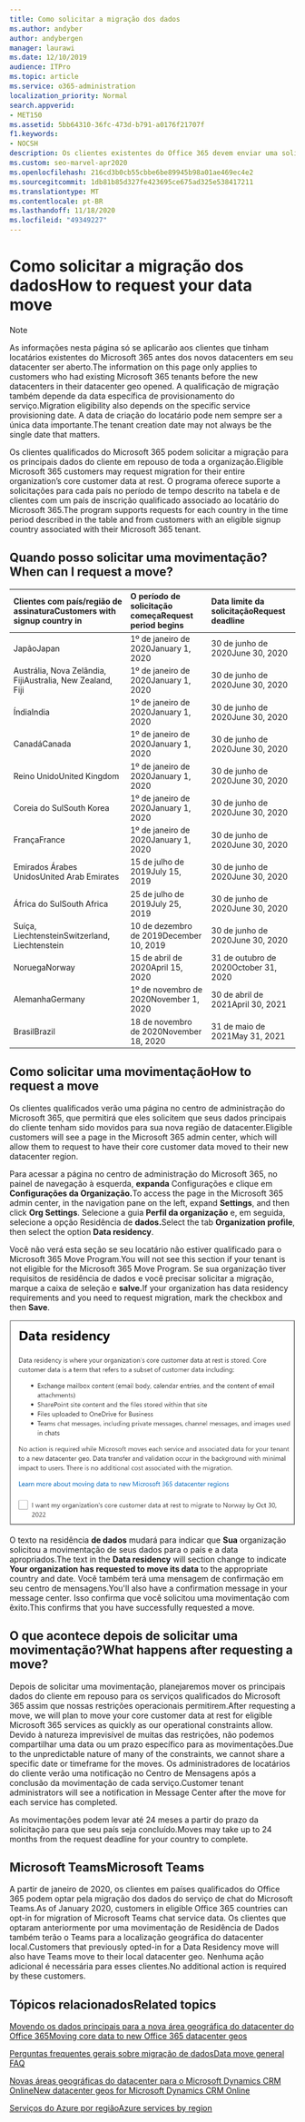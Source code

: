 ```yaml
---
title: Como solicitar a migração dos dados
ms.author: andyber
author: andybergen
manager: laurawi
ms.date: 12/10/2019
audience: ITPro
ms.topic: article
ms.service: o365-administration
localization_priority: Normal
search.appverid:
- MET150
ms.assetid: 5bb64310-36fc-473d-b791-a0176f21707f
f1.keywords:
- NOCSH
description: Os clientes existentes do Office 365 devem enviar uma solicitação antes da data limite para que seu país tenha seus dados de serviços do Microsoft 365 movidos para sua nova área geográfica.
ms.custom: seo-marvel-apr2020
ms.openlocfilehash: 216cd3b0cb55cbbe6be89945b98a01ae469ec4e2
ms.sourcegitcommit: 1db81b85d327fe423695ce675ad325e538417211
ms.translationtype: MT
ms.contentlocale: pt-BR
ms.lasthandoff: 11/18/2020
ms.locfileid: "49349227"
---
```

# <a name="how-to-request-your-data-move"></a><span data-ttu-id="d43e3-103">Como solicitar a migração dos dados</span><span class="sxs-lookup"><span data-stu-id="d43e3-103">How to request your data move</span></span>

> [!NOTE]
> <span data-ttu-id="d43e3-104">As informações nesta página só se aplicarão aos clientes que tinham locatários existentes do Microsoft 365 antes dos novos datacenters em seu datacenter ser aberto.</span><span class="sxs-lookup"><span data-stu-id="d43e3-104">The information on this page only applies to customers who had existing Microsoft 365 tenants before the new datacenters in their datacenter geo opened.</span></span> <span data-ttu-id="d43e3-105">A qualificação de migração também depende da data específica de provisionamento do serviço.</span><span class="sxs-lookup"><span data-stu-id="d43e3-105">Migration eligibility also depends on the specific service provisioning date.</span></span>  <span data-ttu-id="d43e3-106">A data de criação do locatário pode nem sempre ser a única data importante.</span><span class="sxs-lookup"><span data-stu-id="d43e3-106">The tenant creation date may not always be the single date that matters.</span></span>
  
<span data-ttu-id="d43e3-107">Os clientes qualificados do Microsoft 365 podem solicitar a migração para os principais dados do cliente em repouso de toda a organização.</span><span class="sxs-lookup"><span data-stu-id="d43e3-107">Eligible Microsoft 365 customers may request migration for their entire organization’s core customer data at rest.</span></span>  <span data-ttu-id="d43e3-108">O programa oferece suporte a solicitações para cada país no período de tempo descrito na tabela e de clientes com um país de inscrição qualificado associado ao locatário do Microsoft 365.</span><span class="sxs-lookup"><span data-stu-id="d43e3-108">The program supports requests for each country in the time period described in the table and from customers with an eligible signup country associated with their Microsoft 365 tenant.</span></span>
  
## <a name="when-can-i-request-a-move"></a><span data-ttu-id="d43e3-109">Quando posso solicitar uma movimentação?</span><span class="sxs-lookup"><span data-stu-id="d43e3-109">When can I request a move?</span></span>

| <span data-ttu-id="d43e3-110">Clientes com país/região de assinatura</span><span class="sxs-lookup"><span data-stu-id="d43e3-110">Customers with signup country in</span></span> | <span data-ttu-id="d43e3-111">O período de solicitação começa</span><span class="sxs-lookup"><span data-stu-id="d43e3-111">Request period begins</span></span> | <span data-ttu-id="d43e3-112">Data limite da solicitação</span><span class="sxs-lookup"><span data-stu-id="d43e3-112">Request deadline</span></span> |
|:-----|:-----|:-----|
|<span data-ttu-id="d43e3-113">Japão</span><span class="sxs-lookup"><span data-stu-id="d43e3-113">Japan</span></span>  <br/> |<span data-ttu-id="d43e3-114">1º de janeiro de 2020</span><span class="sxs-lookup"><span data-stu-id="d43e3-114">January 1, 2020</span></span>  <br/> |<span data-ttu-id="d43e3-115">30 de junho de 2020</span><span class="sxs-lookup"><span data-stu-id="d43e3-115">June 30, 2020</span></span>  <br/> |
|<span data-ttu-id="d43e3-116">Austrália, Nova Zelândia, Fiji</span><span class="sxs-lookup"><span data-stu-id="d43e3-116">Australia, New Zealand, Fiji</span></span>  <br/> |<span data-ttu-id="d43e3-117">1º de janeiro de 2020</span><span class="sxs-lookup"><span data-stu-id="d43e3-117">January 1, 2020</span></span>  <br/> |<span data-ttu-id="d43e3-118">30 de junho de 2020</span><span class="sxs-lookup"><span data-stu-id="d43e3-118">June 30, 2020</span></span>  <br/> |
|<span data-ttu-id="d43e3-119">Índia</span><span class="sxs-lookup"><span data-stu-id="d43e3-119">India</span></span>  <br/> |<span data-ttu-id="d43e3-120">1º de janeiro de 2020</span><span class="sxs-lookup"><span data-stu-id="d43e3-120">January 1, 2020</span></span>  <br/> |<span data-ttu-id="d43e3-121">30 de junho de 2020</span><span class="sxs-lookup"><span data-stu-id="d43e3-121">June 30, 2020</span></span>  <br/> |
|<span data-ttu-id="d43e3-122">Canadá</span><span class="sxs-lookup"><span data-stu-id="d43e3-122">Canada</span></span>  <br/> |<span data-ttu-id="d43e3-123">1º de janeiro de 2020</span><span class="sxs-lookup"><span data-stu-id="d43e3-123">January 1, 2020</span></span>  <br/> |<span data-ttu-id="d43e3-124">30 de junho de 2020</span><span class="sxs-lookup"><span data-stu-id="d43e3-124">June 30, 2020</span></span>  <br/> |
|<span data-ttu-id="d43e3-125">Reino Unido</span><span class="sxs-lookup"><span data-stu-id="d43e3-125">United Kingdom</span></span>  <br/> |<span data-ttu-id="d43e3-126">1º de janeiro de 2020</span><span class="sxs-lookup"><span data-stu-id="d43e3-126">January 1, 2020</span></span>  <br/> |<span data-ttu-id="d43e3-127">30 de junho de 2020</span><span class="sxs-lookup"><span data-stu-id="d43e3-127">June 30, 2020</span></span>  <br/> |
|<span data-ttu-id="d43e3-128">Coreia do Sul</span><span class="sxs-lookup"><span data-stu-id="d43e3-128">South Korea</span></span>  <br/> |<span data-ttu-id="d43e3-129">1º de janeiro de 2020</span><span class="sxs-lookup"><span data-stu-id="d43e3-129">January 1, 2020</span></span>  <br/> |<span data-ttu-id="d43e3-130">30 de junho de 2020</span><span class="sxs-lookup"><span data-stu-id="d43e3-130">June 30, 2020</span></span>  <br/> |
|<span data-ttu-id="d43e3-131">França</span><span class="sxs-lookup"><span data-stu-id="d43e3-131">France</span></span>  <br/> |<span data-ttu-id="d43e3-132">1º de janeiro de 2020</span><span class="sxs-lookup"><span data-stu-id="d43e3-132">January 1, 2020</span></span>  <br/> |<span data-ttu-id="d43e3-133">30 de junho de 2020</span><span class="sxs-lookup"><span data-stu-id="d43e3-133">June 30, 2020</span></span>  <br/> |
|<span data-ttu-id="d43e3-134">Emirados Árabes Unidos</span><span class="sxs-lookup"><span data-stu-id="d43e3-134">United Arab Emirates</span></span>  <br/> |<span data-ttu-id="d43e3-135">15 de julho de 2019</span><span class="sxs-lookup"><span data-stu-id="d43e3-135">July 15, 2019</span></span>  <br/> |<span data-ttu-id="d43e3-136">30 de junho de 2020</span><span class="sxs-lookup"><span data-stu-id="d43e3-136">June 30, 2020</span></span>  <br/> |
|<span data-ttu-id="d43e3-137">África do Sul</span><span class="sxs-lookup"><span data-stu-id="d43e3-137">South Africa</span></span>  <br/> |<span data-ttu-id="d43e3-138">25 de julho de 2019</span><span class="sxs-lookup"><span data-stu-id="d43e3-138">July 25, 2019</span></span>  <br/> |<span data-ttu-id="d43e3-139">30 de junho de 2020</span><span class="sxs-lookup"><span data-stu-id="d43e3-139">June 30, 2020</span></span>  <br/> |
|<span data-ttu-id="d43e3-140">Suíça, Liechtenstein</span><span class="sxs-lookup"><span data-stu-id="d43e3-140">Switzerland, Liechtenstein</span></span>  <br/> |<span data-ttu-id="d43e3-141">10 de dezembro de 2019</span><span class="sxs-lookup"><span data-stu-id="d43e3-141">December 10, 2019</span></span>  <br/> |<span data-ttu-id="d43e3-142">30 de junho de 2020</span><span class="sxs-lookup"><span data-stu-id="d43e3-142">June 30, 2020</span></span>  <br/> |
|<span data-ttu-id="d43e3-143">Noruega</span><span class="sxs-lookup"><span data-stu-id="d43e3-143">Norway</span></span>  <br/> |<span data-ttu-id="d43e3-144">15 de abril de 2020</span><span class="sxs-lookup"><span data-stu-id="d43e3-144">April 15, 2020</span></span>  <br/> |<span data-ttu-id="d43e3-145">31 de outubro de 2020</span><span class="sxs-lookup"><span data-stu-id="d43e3-145">October 31, 2020</span></span>  <br/> |
|<span data-ttu-id="d43e3-146">Alemanha</span><span class="sxs-lookup"><span data-stu-id="d43e3-146">Germany</span></span>  <br/> |<span data-ttu-id="d43e3-147">1º de novembro de 2020</span><span class="sxs-lookup"><span data-stu-id="d43e3-147">November 1, 2020</span></span>  <br/> |<span data-ttu-id="d43e3-148">30 de abril de 2021</span><span class="sxs-lookup"><span data-stu-id="d43e3-148">April 30, 2021</span></span>  <br/> |
|<span data-ttu-id="d43e3-149">Brasil</span><span class="sxs-lookup"><span data-stu-id="d43e3-149">Brazil</span></span>  <br/> |<span data-ttu-id="d43e3-150">18 de novembro de 2020</span><span class="sxs-lookup"><span data-stu-id="d43e3-150">November 18, 2020</span></span>  <br/> |<span data-ttu-id="d43e3-151">31 de maio de 2021</span><span class="sxs-lookup"><span data-stu-id="d43e3-151">May 31, 2021</span></span>  <br/> |

## <a name="how-to-request-a-move"></a><span data-ttu-id="d43e3-152">Como solicitar uma movimentação</span><span class="sxs-lookup"><span data-stu-id="d43e3-152">How to request a move</span></span>

<span data-ttu-id="d43e3-153">Os clientes qualificados verão uma página no centro de administração do Microsoft 365, que permitirá que eles solicitem que seus dados principais do cliente tenham sido movidos para sua nova região de datacenter.</span><span class="sxs-lookup"><span data-stu-id="d43e3-153">Eligible customers will see a page in the Microsoft 365 admin center, which will allow them to request to have their core customer data moved to their new datacenter region.</span></span>  
  
<span data-ttu-id="d43e3-154">Para acessar a página no centro de administração do Microsoft 365, no painel de navegação à esquerda, **expanda** Configurações e clique em **Configurações da Organização.**</span><span class="sxs-lookup"><span data-stu-id="d43e3-154">To access the page in the Microsoft 365 admin center, in the navigation pane on the left, expand **Settings**, and then click **Org Settings**.</span></span>
<span data-ttu-id="d43e3-155">Selecione a guia **Perfil da organização** e, em seguida, selecione a opção Residência de **dados.**</span><span class="sxs-lookup"><span data-stu-id="d43e3-155">Select the tab **Organization profile**, then select the option **Data residency**.</span></span>
  
<span data-ttu-id="d43e3-156">Você não verá esta seção se seu locatário não estiver qualificado para o Microsoft 365 Move Program.</span><span class="sxs-lookup"><span data-stu-id="d43e3-156">You will not see this section if your tenant is not eligible for the Microsoft 365 Move Program.</span></span>  <span data-ttu-id="d43e3-157">Se sua organização tiver requisitos de residência de dados e você precisar solicitar a migração, marque a caixa de seleção e **salve.**</span><span class="sxs-lookup"><span data-stu-id="d43e3-157">If your organization has data residency requirements and you need to request migration, mark the checkbox and then **Save**.</span></span>
  
![Tela de aceitação de data center](../media/dataresidencyflyoutae.jpg)
  
<span data-ttu-id="d43e3-159">O texto na residência **de dados** mudará para indicar que **Sua** organização solicitou a movimentação de seus dados para o país e a data apropriados.</span><span class="sxs-lookup"><span data-stu-id="d43e3-159">The text in the **Data residency** will section change to indicate **Your organization has requested to move its data** to the appropriate country and date.</span></span> <span data-ttu-id="d43e3-160">Você também terá uma mensagem de confirmação em seu centro de mensagens.</span><span class="sxs-lookup"><span data-stu-id="d43e3-160">You'll also have a confirmation message in your message center.</span></span> <span data-ttu-id="d43e3-161">Isso confirma que você solicitou uma movimentação com êxito.</span><span class="sxs-lookup"><span data-stu-id="d43e3-161">This confirms that you have successfully requested a move.</span></span> 
  
## <a name="what-happens-after-requesting-a-move"></a><span data-ttu-id="d43e3-162">O que acontece depois de solicitar uma movimentação?</span><span class="sxs-lookup"><span data-stu-id="d43e3-162">What happens after requesting a move?</span></span>

<span data-ttu-id="d43e3-163">Depois de solicitar uma movimentação, planejaremos mover os principais dados do cliente em repouso para os serviços qualificados do Microsoft 365 assim que nossas restrições operacionais permitirem.</span><span class="sxs-lookup"><span data-stu-id="d43e3-163">After requesting a move, we will plan to move your core customer data at rest for eligible Microsoft 365 services as quickly as our operational constraints allow.</span></span> <span data-ttu-id="d43e3-164">Devido à natureza imprevisível de muitas das restrições, não podemos compartilhar uma data ou um prazo específico para as movimentações.</span><span class="sxs-lookup"><span data-stu-id="d43e3-164">Due to the unpredictable nature of many of the constraints, we cannot share a specific date or timeframe for the moves.</span></span> <span data-ttu-id="d43e3-165">Os administradores de locatários do cliente verão uma notificação no Centro de Mensagens após a conclusão da movimentação de cada serviço.</span><span class="sxs-lookup"><span data-stu-id="d43e3-165">Customer tenant administrators will see a notification in Message Center after the move for each service has completed.</span></span>
  
<span data-ttu-id="d43e3-166">As movimentações podem levar até 24 meses a partir do prazo da solicitação para que seu país seja concluído.</span><span class="sxs-lookup"><span data-stu-id="d43e3-166">Moves may take up to 24 months from the request deadline for your country to complete.</span></span>
  
## <a name="microsoft-teams"></a><span data-ttu-id="d43e3-167">Microsoft Teams</span><span class="sxs-lookup"><span data-stu-id="d43e3-167">Microsoft Teams</span></span>

<span data-ttu-id="d43e3-168">A partir de janeiro de 2020, os clientes em países qualificados do Office 365 podem optar pela migração dos dados do serviço de chat do Microsoft Teams.</span><span class="sxs-lookup"><span data-stu-id="d43e3-168">As of January 2020, customers in eligible Office 365 countries can opt-in for migration of Microsoft Teams chat service data.</span></span>  <span data-ttu-id="d43e3-169">Os clientes que optaram anteriormente por uma movimentação de Residência de Dados também terão o Teams para a localização geográfica do datacenter local.</span><span class="sxs-lookup"><span data-stu-id="d43e3-169">Customers that previously opted-in for a Data Residency move will also have Teams move to their local datacenter geo.</span></span>  <span data-ttu-id="d43e3-170">Nenhuma ação adicional é necessária para esses clientes.</span><span class="sxs-lookup"><span data-stu-id="d43e3-170">No additional action is required by these customers.</span></span>

## <a name="related-topics"></a><span data-ttu-id="d43e3-171">Tópicos relacionados</span><span class="sxs-lookup"><span data-stu-id="d43e3-171">Related topics</span></span>

[<span data-ttu-id="d43e3-172">Movendo os dados principais para a nova área geográfica do datacenter do Office 365</span><span class="sxs-lookup"><span data-stu-id="d43e3-172">Moving core data to new Office 365 datacenter geos</span></span>](moving-data-to-new-datacenter-geos.md)

[<span data-ttu-id="d43e3-173">Perguntas frequentes gerais sobre migração de dados</span><span class="sxs-lookup"><span data-stu-id="d43e3-173">Data move general FAQ</span></span>](data-move-faq.md)

[<span data-ttu-id="d43e3-174">Novas áreas geográficas do datacenter para o Microsoft Dynamics CRM Online</span><span class="sxs-lookup"><span data-stu-id="d43e3-174">New datacenter geos for Microsoft Dynamics CRM Online</span></span>](https://go.microsoft.com/fwlink/p/?Linkid=615924)
  
[<span data-ttu-id="d43e3-175">Serviços do Azure por região</span><span class="sxs-lookup"><span data-stu-id="d43e3-175">Azure services by region</span></span>](https://azure.microsoft.com/regions/)
  

